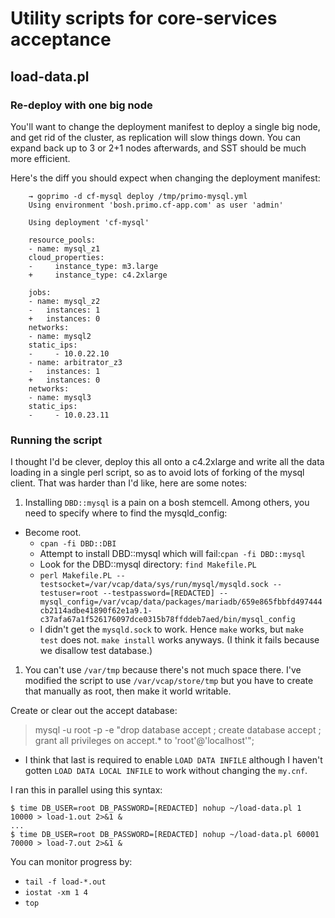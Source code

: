 # Utility scripts for core-services acceptance

## load-data.pl

### Re-deploy with one big node

You'll want to change the deployment manifest to deploy a single big node, and get rid of the cluster, as replication will slow things down. You can expand back up to 3 or 2+1 nodes afterwards, and SST should be much more efficient.

Here's the diff you should expect when changing the deployment manifest:

```
    → goprimo -d cf-mysql deploy /tmp/primo-mysql.yml
    Using environment 'bosh.primo.cf-app.com' as user 'admin'
    
    Using deployment 'cf-mysql'
    
    resource_pools:
    - name: mysql_z1
    cloud_properties:
    -     instance_type: m3.large
    +     instance_type: c4.2xlarge
    
    jobs:
    - name: mysql_z2
    -   instances: 1
    +   instances: 0
    networks:
    - name: mysql2
    static_ips:
    -     - 10.0.22.10
    - name: arbitrator_z3
    -   instances: 1
    +   instances: 0
    networks:
    - name: mysql3
    static_ips:
    -     - 10.0.23.11
```

### Running the script

I thought I'd be clever, deploy this all onto a c4.2xlarge and write all the data loading in a single perl script, so as to avoid lots of forking of the mysql client. That was harder than I'd like, here are some notes:

1. Installing `DBD::mysql` is a pain on a bosh stemcell. Among others, you need to specify where to find the mysqld_config:
  - Become root.
    - ```cpan -fi DBD::DBI```
    - Attempt to install DBD::mysql which will fail:```cpan -fi DBD::mysql```
    - Look for the DBD::mysql directory: ```find Makefile.PL```
    - ```perl Makefile.PL --testsocket=/var/vcap/data/sys/run/mysql/mysqld.sock --testuser=root --testpassword=[REDACTED] --mysql_config=/var/vcap/data/packages/mariadb/659e865fbbfd497444cb2114adbe41890f62e1a9.1-c37afa67a1f526176097dce0315b78ffddeb7aed/bin/mysql_config```
    - I didn't get the `mysqld.sock` to work. Hence `make` works, but `make test` does not. `make install` works anyways. (I think it fails because we disallow test database.)
1. You can't use `/var/tmp` because there's not much space there. I've modified the script to use `/var/vcap/store/tmp` but you have to create that manually as root, then make it world writable.

Create or clear out the accept database:
> mysql -u root -p -e "drop database accept ; create database accept ; grant all privileges on accept.* to 'root'@'localhost'";

  - I think that last is required to enable `LOAD DATA INFILE` although I haven't gotten `LOAD DATA LOCAL INFILE` to work without changing the `my.cnf`.

I ran this in parallel using this syntax:
```
$ time DB_USER=root DB_PASSWORD=[REDACTED] nohup ~/load-data.pl 1 10000 > load-1.out 2>&1 &
...
$ time DB_USER=root DB_PASSWORD=[REDACTED] nohup ~/load-data.pl 60001 70000 > load-7.out 2>&1 &
```

You can monitor progress by:
- `tail -f load-*.out`
- `iostat -xm 1 4`
- `top`
